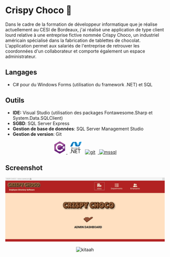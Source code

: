 ﻿

# Crispy Choco 🍫 

Dans le cadre de la formation de développeur informatique que je réalise actuellement au CESI de Bordeaux, j'ai réalisé une application de type client lourd relative à une entreprise fictive nommée Crispy Choco, un industriel américain spécialisé dans la fabrication de tablettes de chocolat. L'application permet aux salariés de l'entreprise de retrouver les coordonnées d'un collaborateur et comporte également un espace administrateur.


## Langages

- C# pour du Windows Forms (utilisation du framework .NET) et SQL


## Outils

- **IDE:** Visual Studio (utilisation des packages Fontawesome.Sharp et System.Data.SQLClient)
- **SGBD**: SQL Server Express
- **Gestion de base de données**: SQL Server Management Studio
- **Gestion de version**: Git


<p align="center"> <a href="https://www.w3schools.com/cs/" target="_blank" rel="noreferrer"><img src="https://raw.githubusercontent.com/devicons/devicon/master/icons/csharp/csharp-original.svg" alt="csharp" width="40" height="40"/> </a>&nbsp;&nbsp;<a href="https://dotnet.microsoft.com/" target="_blank" rel="noreferrer"><img src="https://raw.githubusercontent.com/devicons/devicon/master/icons/dot-net/dot-net-original-wordmark.svg" alt="dotnet" width="40" height="40"></a>&nbsp;&nbsp;<a href="https://git-scm.com/" target="_blank" rel="noreferrer"><img src="https://www.vectorlogo.zone/logos/git-scm/git-scm-icon.svg" alt="git" width="40" height="40"/></a>&nbsp;&nbsp;<a href="https://www.microsoft.com/en-us/sql-server" target="_blank" rel="noreferrer"> <img src="https://www.svgrepo.com/show/303229/microsoft-sql-server-logo.svg" alt="mssql" width="40" height="40"/></a></p>


## Screenshot

<p align="center"><img src="screenshot.jpg" alt="screenshot de l'application de Crispy Choco" /></p>

<p align="center"><img src="https://komarev.com/ghpvc/?username=kitaah&color=orange" alt="kitaah" /></p>